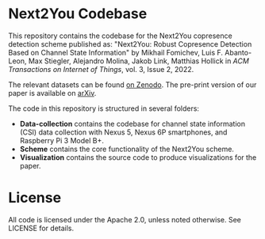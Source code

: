 Next2You Codebase
==================================

This repository contains the codebase for the Next2You copresence detection scheme published as: "Next2You: Robust Copresence Detection Based on Channel State Information" by Mikhail Fomichev, Luis F. Abanto-Leon, Max Stiegler, Alejandro Molina, Jakob Link, Matthias Hollick in *ACM Transactions on Internet of Things*, vol. 3, Issue 2, 2022.

The relevant datasets can be found [on Zenodo](https://doi.org/10.5281/zenodo.5105815). The pre-print version of our paper is available on [arXiv](https://arxiv.org/abs/2111.05224).

The code in this repository is structured in several folders:

- **Data-collection** contains the codebase for channel state information (CSI) data collection with Nexus 5, Nexus 6P smartphones, and Raspberry Pi 3 Model B+. 
- **Scheme** contains the core functionality of the Next2You scheme. 
- **Visualization** contains the source code to produce visualizations for the paper. 

# License
All code is licensed under the Apache 2.0, unless noted otherwise. See LICENSE for details.

